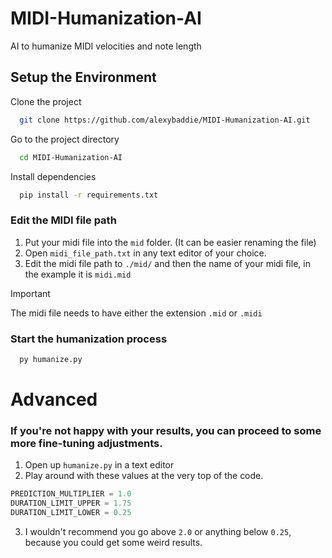 # MIDI-Humanization-AI
AI to humanize MIDI velocities and note length

## Setup the Environment

Clone the project

```bash
  git clone https://github.com/alexybaddie/MIDI-Humanization-AI.git
```

Go to the project directory

```bash
  cd MIDI-Humanization-AI
```

Install dependencies

```bash
  pip install -r requirements.txt
```

### Edit the MIDI file path

1. Put your midi file into the `mid` folder. (It can be easier renaming the file)
2. Open `midi_file_path.txt` in any text editor of your choice.
3. Edit the midi file path to `./mid/` and then the name of your midi file, in the example it is `midi.mid`

> [!IMPORTANT]
> The midi file needs to have either the extension `.mid` or `.midi`

### Start the humanization process

```bash
  py humanize.py
```

# Advanced

### If you're not happy with your results, you can proceed to some more fine-tuning adjustments.

1. Open up `humanize.py` in a text editor
2. Play around with these values at the very top of the code.

```python
PREDICTION_MULTIPLIER = 1.0
DURATION_LIMIT_UPPER = 1.75
DURATION_LIMIT_LOWER = 0.25
```

3. I wouldn't recommend you go above `2.0` or anything below `0.25`, because you could get some weird results.
